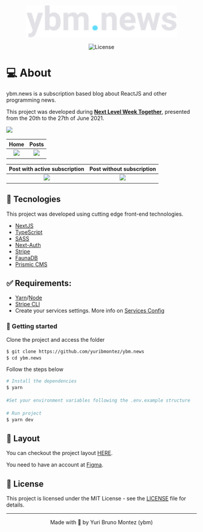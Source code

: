 <p align="center">
  <img alt="ybm.news" src="public/images/logo-ybm.svg" width="400px">
</p>

<p align="center">
  <img  src="https://img.shields.io/static/v1?label=license&message=MIT&color=8257E5&labelColor=000000" alt="License">
</p>

# 💻 About

ybm.news is a subscription based blog about ReactJS and other programming news.

This project was developed during **[Next Level Week Together](https://nextlevelweek.com/)**, presented from the 20th to the 27th of June 2021.

![](https://user-images.githubusercontent.com/77989191/133898609-aa497d09-bfa8-4fbf-886f-24c7d1de5a69.png)

Home          |  Posts
:-------------------------:|:-------------------------:
![](https://user-images.githubusercontent.com/77989191/133900296-275d0ab1-b744-4f01-a14d-f4941b752d67.png)  |  ![](https://user-images.githubusercontent.com/77989191/133900702-1089dab0-bec4-4d9f-b759-48e316dd2f15.png)


Post with active subscription          |  Post without subscription
:-------------------------:|:-------------------------:
![](https://user-images.githubusercontent.com/77989191/133900917-bea989df-63d6-4f24-856f-d0e60edfad05.png)  |  ![](https://user-images.githubusercontent.com/77989191/133901040-91ca228e-254e-4b86-a280-7da454ebf142.png)

## 🧪 Tecnologies

This project was developed using cutting edge front-end technologies.

- [NextJS](https://nextjs.org/)
- [TypeScript](https://www.typescriptlang.org/)
- [SASS](https://sass-lang.com/)
- [Next-Auth](https://next-auth.js.org/)
- [Stripe](https://stripe.com/)
- [FaunaDB](https://fauna.com/)
- [Prismic CMS](https://prismic.io/)

## ✅ Requirements:

- [Yarn](https://yarnpkg.com)/[Node](https://nodejs.org/en/)
- [Stripe CLI](https://stripe.com/docs/stripe-cli)
- Create your services settings. More info on [Services Config](SERVICES_CONFIG.md)

### 🚀  Getting started

Clone the project and access the folder

```bash
$ git clone https://github.com/yuribmontez/ybm.news
$ cd ybm.news
```

Follow the steps below
```bash
# Install the dependencies
$ yarn

#Set your environment variables following the .env.example structure

# Run project
$ yarn dev
```

## 🔖 Layout

You can checkout the project layout [HERE](https://www.figma.com/file/gl0fHkQgvaUfXNjuwGtDDs/ig.news/duplicate).

You need to have an account at [Figma](http://figma.com/).

## 📝 License

This project is licensed under the MIT License - see the  [LICENSE](LICENSE.md) file for details.

---
<p align="center">
    Made with 💜 by Yuri Bruno Montez (ybm)
</p>
